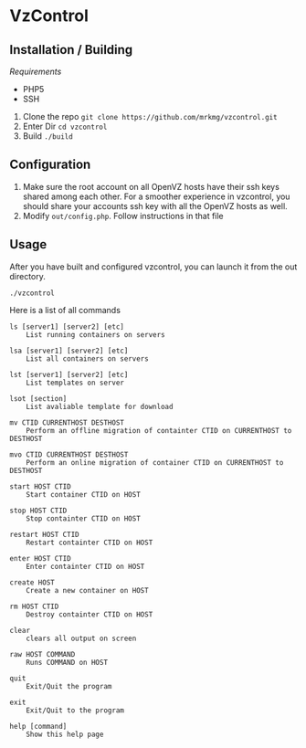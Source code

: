 VzControl
=========

Installation / Building
-----------------------

*Requirements*
- PHP5
- SSH

1) Clone the repo `git clone https://github.com/mrkmg/vzcontrol.git`
2) Enter Dir `cd vzcontrol`
3) Build `./build`

Configuration
-------------

1) Make sure the root account on all OpenVZ hosts have their ssh keys shared among each other. For a smoother experience in vzcontrol, you should share your accounts ssh key with all the OpenVZ hosts as well.
2) Modify `out/config.php`. Follow instructions in that file

Usage
-----

After you have built and configured vzcontrol, you can launch it from the out directory.

    ./vzcontrol

Here is a list of all commands

    ls [server1] [server2] [etc]
        List running containers on servers

    lsa [server1] [server2] [etc]
        List all containers on servers

    lst [server1] [server2] [etc]
        List templates on server

    lsot [section]
        List avaliable template for download

    mv CTID CURRENTHOST DESTHOST
        Perform an offline migration of containter CTID on CURRENTHOST to DESTHOST

    mvo CTID CURRENTHOST DESTHOST
        Perform an online migration of container CTID on CURRENTHOST to DESTHOST

    start HOST CTID
        Start container CTID on HOST

    stop HOST CTID
        Stop containter CTID on HOST

    restart HOST CTID
        Restart containter CTID on HOST

    enter HOST CTID
        Enter containter CTID on HOST

    create HOST
        Create a new container on HOST

    rm HOST CTID
        Destroy containter CTID on HOST

    clear 
        clears all output on screen

    raw HOST COMMAND
        Runs COMMAND on HOST

    quit 
        Exit/Quit the program

    exit 
        Exit/Quit to the program

    help [command]
        Show this help page
